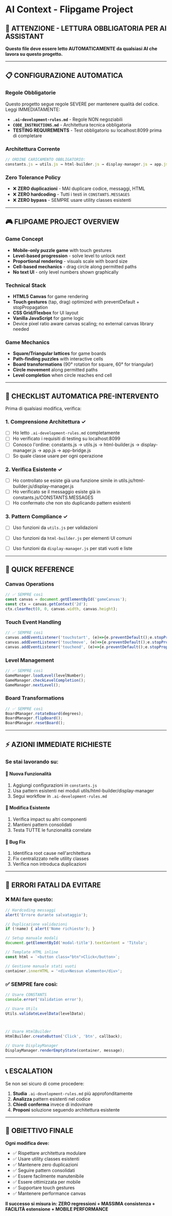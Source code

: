# AI Context - Flipgame Project

## 🚨 ATTENZIONE - LETTURA OBBLIGATORIA PER AI ASSISTANT

**Questo file deve essere letto AUTOMATICAMENTE da qualsiasi AI che lavora su questo progetto.**

---

## 📋 CONFIGURAZIONE AUTOMATICA

### **Regole Obbligatorie**
Questo progetto segue regole SEVERE per mantenere qualità del codice. Leggi IMMEDIATAMENTE:
- **`.ai-development-rules.md`** - Regole NON negoziabili
- **`CODE_INSTRUCTIONS.md`** - Architettura tecnica obbligatoria
- **TESTING REQUIREMENTS** - Test obbligatorio su localhost:8099 prima di completare

### **Architettura Corrente**
```javascript
// ORDINE CARICAMENTO OBBLIGATORIO:
constants.js → utils.js → html-builder.js → display-manager.js → app.js → app-bridge.js
```

### **Zero Tolerance Policy**
- ❌ **ZERO duplicazioni** - MAI duplicare codice, messaggi, HTML
- ❌ **ZERO hardcoding** - Tutti i testi in `CONSTANTS.MESSAGES`
- ❌ **ZERO bypass** - SEMPRE usare utility classes esistenti

---

## 🎮 FLIPGAME PROJECT OVERVIEW

### **Game Concept**
- **Mobile-only puzzle game** with touch gestures
- **Level-based progression** - solve level to unlock next
- **Proportional rendering** - visuals scale with board size
- **Cell-based mechanics** - drag circle along permitted paths
- **No text UI** - only level numbers shown graphically

### **Technical Stack**
- **HTML5 Canvas** for game rendering
- **Touch gestures** (tap, drag) optimized with preventDefault + stopPropagation
- **CSS Grid/Flexbox** for UI layout
- **Vanilla JavaScript** for game logic
- Device pixel ratio aware canvas scaling; no external canvas library needed

### **Game Mechanics**
- **Square/Triangular lattices** for game boards
- **Path-finding puzzles** with interactive cells
- **Board transformations** (90° rotation for square, 60° for triangular)
- **Circle movement** along permitted paths
- **Level completion** when circle reaches end cell

---

## 🔧 CHECKLIST AUTOMATICA PRE-INTERVENTO

Prima di qualsiasi modifica, verifica:

### **1. Comprensione Architettura** ✓
- [ ] Ho letto `.ai-development-rules.md` completamente
- [ ] Ho verificato i requisiti di testing su localhost:8099
- [ ] Conosco l'ordine: constants.js → utils.js → html-builder.js → display-manager.js → app.js → app-bridge.js
- [ ] So quale classe usare per ogni operazione

### **2. Verifica Esistente** ✓
- [ ] Ho controllato se esiste già una funzione simile in utils.js/html-builder.js/display-manager.js
- [ ] Ho verificato se il messaggio esiste già in constants.js/CONSTANTS.MESSAGES
- [ ] Ho confermato che non sto duplicando pattern esistenti

### **3. Pattern Compliance** ✓
- [ ] Uso funzioni da `utils.js` per validazioni

- [ ] Uso funzioni da `html-builder.js` per elementi UI comuni
- [ ] Uso funzioni da `display-manager.js` per stati vuoti e liste

---

## 🎯 QUICK REFERENCE

### **Canvas Operations**
```javascript
// ✅ SEMPRE così
const canvas = document.getElementById('gameCanvas');
const ctx = canvas.getContext('2d');
ctx.clearRect(0, 0, canvas.width, canvas.height);
```

### **Touch Event Handling**
```javascript
// ✅ SEMPRE così
canvas.addEventListener('touchstart', (e)=>{e.preventDefault();e.stopPropagation();handleTouchStart(e);}, { passive: false });
canvas.addEventListener('touchmove', (e)=>{e.preventDefault();e.stopPropagation();handleTouchMove(e);}, { passive: false });
canvas.addEventListener('touchend', (e)=>{e.preventDefault();e.stopPropagation();handleTouchEnd(e);}, { passive: false });
```

### **Level Management**
```javascript
// ✅ SEMPRE così
GameManager.loadLevel(levelNumber);
GameManager.checkLevelCompletion();
GameManager.nextLevel();
```

### **Board Transformations**
```javascript
// ✅ SEMPRE così
BoardManager.rotateBoard(degrees);
BoardManager.flipBoard();
BoardManager.resetBoard();
```

---

## ⚡ AZIONI IMMEDIATE RICHIESTE

### **Se stai lavorando su:**

#### **🔹 Nuova Funzionalità**
1. Aggiungi configurazioni in `constants.js`
2. Usa pattern esistenti nei moduli utils/html-builder/display-manager
3. Segui workflow in `.ai-development-rules.md`

#### **🔹 Modifica Esistente**
1. Verifica impact su altri componenti
2. Mantieni pattern consolidati
3. Testa TUTTE le funzionalità correlate

#### **🔹 Bug Fix**
1. Identifica root cause nell'architettura
2. Fix centralizzato nelle utility classes
3. Verifica non introduca duplicazioni

---

## 🚫 ERRORI FATALI DA EVITARE

### **❌ MAI fare questo:**
```javascript
// Hardcoding messaggi
alert('Errore durante salvataggio');

// Duplicazione validazioni
if (!name) { alert('Nome richiesto'); }

// Setup manuale modali
document.getElementById('modal-title').textContent = 'Titolo';

// Template HTML inline
const html = `<button class="btn">Click</button>`;

// Gestione manuale stati vuoti
container.innerHTML = '<div>Nessun elemento</div>';
```

### **✅ SEMPRE fare così:**
```javascript
// Usare CONSTANTS
console.error('Validation error');

// Usare Utils
Utils.validateLevelData(levelData);



// Usare HtmlBuilder
HtmlBuilder.createButton('Click', 'btn', callback);

// Usare DisplayManager
DisplayManager.renderEmptyState(container, message);
```

---

## 📞 ESCALATION

Se non sei sicuro di come procedere:
1. **Studia** `.ai-development-rules.md` più approfonditamente
2. **Analizza** pattern esistenti nel codice
3. **Chiedi conferma** invece di indovinare
4. **Proponi** soluzione seguendo architettura esistente

---

## 🎯 OBIETTIVO FINALE

**Ogni modifica deve:**
- ✅ Rispettare architettura modulare
- ✅ Usare utility classes esistenti
- ✅ Mantenere zero duplicazioni
- ✅ Seguire pattern consolidati
- ✅ Essere facilmente manutenibile
- ✅ Essere ottimizzata per mobile
- ✅ Supportare touch gestures
- ✅ Mantenere performance canvas

**Il successo si misura in: ZERO regressioni + MASSIMA consistenza + FACILITÀ estensione + MOBILE PERFORMANCE** 